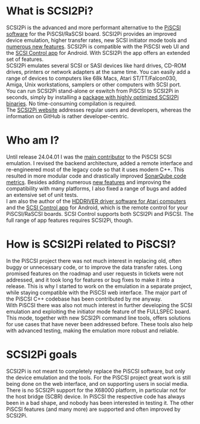 # What is SCSI2Pi?

SCSI2Pi is the advanced and more performant alternative to the <a href="https://github.com/PiSCSI/piscsi">PiSCSI software</a> for the PiSCSI/RaSCSI board. SCSI2Pi provides an improved device emulation, higher transfer rates, new SCSI initiator mode tools and <a href="https://www.scsi2pi.net/en/piscsi_comparison.html">numerous new features</a>. SCSI2Pi is compatible with the PiSCSI web UI and the <a href="https://www.scsi2pi.net/en/app.html">SCSI Control app</a> for Android. With SCSI2Pi the app offers an extended set of features.<br />
SCSI2Pi emulates several SCSI or SASI devices like hard drives, CD-ROM drives, printers or network adapters at the same time. You can easily add a range of devices to computers like 68k Macs, Atari ST/TT/Falcon030, Amiga, Unix workstations, samplers or other computers with SCSI port.<br />
You can run SCSI2Pi stand-alone or eswitch from PiSCSI to SCSI2Pi in seconds, simply by installing a <a href="https://www.scsi2pi.net/en/downloads.html">package with highly optimized SCSI2Pi binaries</a>. No time-consuming compilation is required.<br />
The <a href="https://www.scsi2pi.net">SCSI2Pi website</a> addresses regular users and developers, whereas the information on GitHub is rather developer-centric.

# Who am I?

Until release 24.04.01 I was the <a href="https://www.scsi2pi.net/en/scsi2pi.html">main contributor</a> to the PiSCSI SCSI emulation. I revised the backend architecture, added a remote interface and re-engineered most of the legacy code so that it uses modern C++. This resulted in more modular code and drastically improved <a href="https://sonarcloud.io/project/overview?id=uweseimet_scsi2pi">SonarQube code metrics</a>. Besides adding numerous <a href="https://www.scsi2pi.net/en/scsi2pi.html">new features</a> and improving the compatibility with many platforms, I also fixed a range of bugs and added an extensive set of unit tests.<br />
I am also the author of the <a href="https://www.hddriver.net">HDDRIVER driver software for Atari computers</a> and the <a href="https://www.scsi2pi.net/en/app.html">SCSI Control app</a> for Android, which is the remote control for your PiSCSI/RaSCSI boards. SCSI Control supports both SCSI2Pi and PiSCSI. The full range of app features requires SCSI2Pi, though.

# How is SCSI2Pi related to PiSCSI?

In the PiSCSI project there was not much interest in replacing old, often buggy or unnecessary code, or to improve the data transfer rates. Long promised features on the roadmap and user requests in tickets were not addressed, and it took long for features or bug fixes to make it into a release. This is why I started to work on the emulation in a separate project, while staying compatible with the PiSCSI web interface. The major part of the PiSCSI C++ codebase has been contributed by me anyway.<br />
With PiSCSI there was also not much interest in further developing the SCSI emulation and exploiting the initiator mode feature of the FULLSPEC board. This mode, together with new SCSI2Pi command line tools, offers solutions for use cases that have never been addressed before. These tools also help with advanced testing, making the emulation more robust and reliable.

# SCSI2Pi goals

SCSI2Pi is not meant to completely replace the PiSCSI software, but only the device emulation and the tools. For the PiSCSI project great work is still being done on the web interface, and on supporting users in social media.<br />
There is no SCSI2Pi support for the X68000 platform, in particular not for the host bridge (SCBR) device. In PiSCSI the respective code has always been in a bad shape, and nobody has been interested in testing it. The other PiSCSI features (and many more) are supported and often improved by SCSI2Pi.
